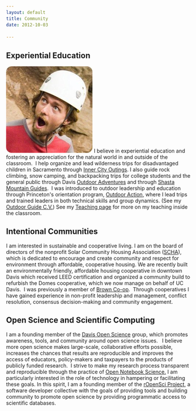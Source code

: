 ```yaml
---
layout: default
title: Community
date: 2012-10-03

---
```


Experiential Education
----------------------
![floatright](assets/img/ohno.png) I believe in experiential education and fostering an appreciation for the natural world in and outside of the classroom.  I help organize and lead wilderness trips for disadvantaged children in Sacramento through [Inner City Outings](http://ico.sierraclub.org/sacramento/).  I also guide rock climbing, snow camping, and backpacking trips for college students and the general public through Davis <a href="http://campusrecreation.ucdavis.edu/outdoor_adventures/">Outdoor Adventures</a> and through <a href="http://www.shastaguides.com">Shasta Mountain Guides</a>.  I was introduced to outdoor leadership and education through Princeton's orientation program, <a href="http://www.princeton.edu/%7Eoa/index.shtml">Outdoor Action</a>, where I lead trips and trained leaders in both technical skills and group dynamics. (See my <a href="http://www.carlboettiger.info/wp-content/uploads/2011/07/climbingcv.pdf">Outdoor Guide C.V.</a>)  See my [Teaching page](http://carlboettiger.info/teaching.html) for more on my teaching inside the classroom.


Intentional Communities
-----------------------
I am interested in sustainable and cooperative living. I am on the board of directors of the nonprofit Solar Community Housing Association (<a href="http://schadavis.org">SCHA</a>), which is dedicated to encourage and create community and respect for  environment through affordable, cooperative housing.  We are recently built an environmentally friendly, affordable housing cooperative in downtown Davis which received LEED certification and organized a community build to refurbish the Domes cooperative, which we now manage on behalf of UC Davis.   I was previously a member of <a href="http://www.princeton.edu/%7Ebrwncoop/"> Brown Co-op</a>.  Through cooperatives I have gained experience in non-profit leadership and management, conflict resolution, consensus decision-making and community engagement.

Open Science and Scientific Computing
-------------------------------------

 I am a founding member of the <a href="http://openwetware.org/wiki/UC_Davis_Open_Science">Davis Open Science</a> group, which promotes awareness, tools, and community around open science issues.   I believe more open science makes large-scale, collaborative efforts possible, increases the chances that results are reproducible and improves the access of educators, policy-makers and taxpayers to the products of publicly funded research.  I strive to make my research process transparent and reproducible through the practice of <a href="http://www.carlboettiger.info/archives/211">Open Notebook Science.</a> I am particularly interested in the role of technology in hampering or facilitating these goals.  In this spirit, I am a founding member of the [rOpenSci Project](http://ropensci.org), a software developer collective with the goals of providing tools and building community to promote open science by providing programmatic access to scientific databases.  


